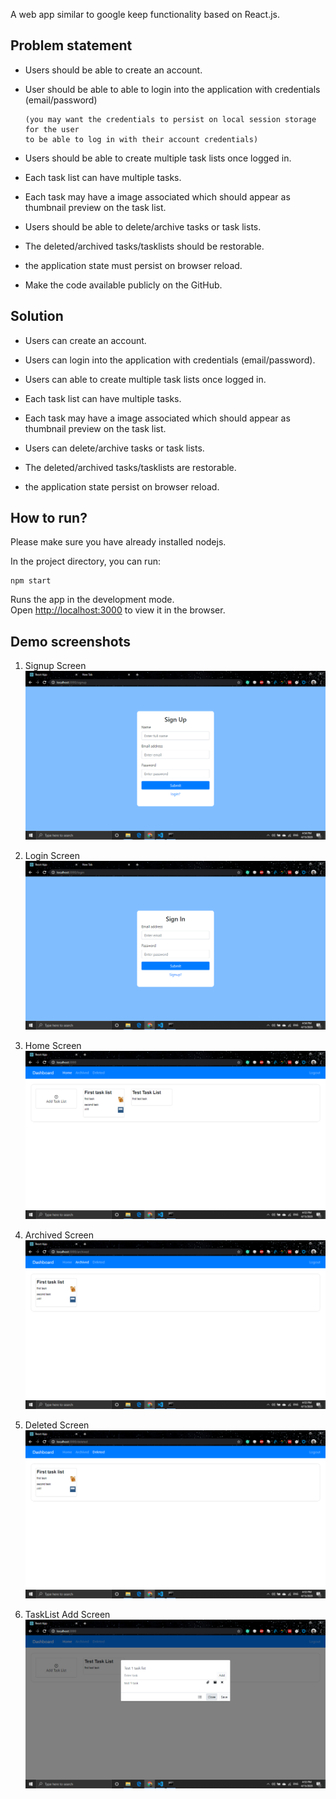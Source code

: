 A web app similar to google keep functionality based on React.js.

## Problem statement

- Users should be able to create an account.

- User should be able to able to login into the application with credentials (email/password)

      (you may want the credentials to persist on local session storage for the user
      to be able to log in with their account credentials)

- Users should be able to create multiple task lists once logged in.

- Each task list can have multiple tasks.

- Each task may have a image associated which should appear as thumbnail preview on the task list.

- Users should be able to delete/archive tasks or task lists.

- The deleted/archived tasks/tasklists should be restorable.

- the application state must persist on browser reload.

- Make the code available publicly on the GitHub.

## Solution

- Users can create an account.

- Users can login into the application with credentials (email/password).

- Users can able to create multiple task lists once logged in.

- Each task list can have multiple tasks.

- Each task may have a image associated which should appear as thumbnail preview on the task list.

- Users can delete/archive tasks or task lists.

- The deleted/archived tasks/tasklists are restorable.

- the application state persist on browser reload.

## How to run?

Please make sure you have already installed nodejs.

In the project directory, you can run:

    npm start

Runs the app in the development mode.<br />
Open [http://localhost:3000](http://localhost:3000) to view it in the browser.

## Demo screenshots

1. Signup Screen
   ![Alt text](./screenshots/signup.png)

2. Login Screen
   ![Alt text](./screenshots/login.png)

3. Home Screen
   ![Alt text](./screenshots/home.png)

4. Archived Screen
   ![Alt text](./screenshots/archived.png)

5. Deleted Screen
   ![Alt text](./screenshots/deleted.png)

6. TaskList Add Screen
   ![Alt text](./screenshots/taskAddForm.png)
